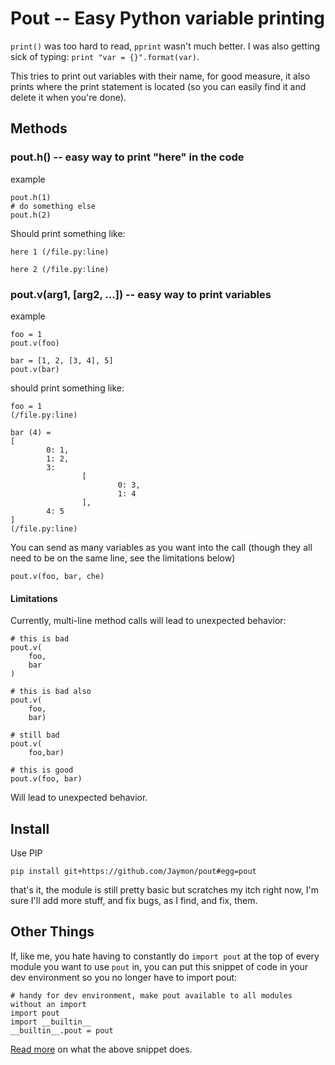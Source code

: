# Pout -- Easy Python variable printing

`print()` was too hard to read, `pprint` wasn't much better. I was also getting sick of typing: 
`print "var = {}".format(var)`. 

This tries to print out variables with their name, for good measure, it also prints 
where the print statement is located (so you can easily find it and delete it when you're done).

## Methods

### pout.h() -- easy way to print "here" in the code

example

    pout.h(1)
    # do something else
    pout.h(2)
    
Should print something like:

    here 1 (/file.py:line)
    
    here 2 (/file.py:line)

### pout.v(arg1, [arg2, ...]) -- easy way to print variables

example

    foo = 1
    pout.v(foo)
    
    bar = [1, 2, [3, 4], 5]
    pout.v(bar)
    
should print something like:

    foo = 1
    (/file.py:line)

    bar (4) =
    [
            0: 1,
            1: 2,
            3:
                    [
                            0: 3,
                            1: 4
                    ],
            4: 5
    ]
    (/file.py:line)

You can send as many variables as you want into the call (though they all need to be on the same
line, see the limitations below)

    pout.v(foo, bar, che)

#### Limitations

Currently, multi-line method calls will lead to unexpected behavior:
  
    # this is bad
    pout.v(
        foo,
        bar
    )
    
    # this is bad also
    pout.v(
        foo,
        bar)
        
    # still bad
    pout.v(
        foo,bar)
    
    # this is good
    pout.v(foo, bar)
    
Will lead to unexpected behavior.

## Install

Use PIP

    pip install git+https://github.com/Jaymon/pout#egg=pout

that's it, the module is still pretty basic but scratches my itch right now, I'm sure
I'll add more stuff, and fix bugs, as I find, and fix, them.

## Other Things

If, like me, you hate having to constantly do `import pout` at the top of every module you
want to use `pout` in, you can put this snippet of code in your dev environment so you no longer
have to import pout:

    # handy for dev environment, make pout available to all modules without an import
    import pout
    import __builtin__
    __builtin__.pout = pout
    
[Read more](http://stackoverflow.com/questions/142545/python-how-to-make-a-cross-module-variable) 
on what the above snippet does.